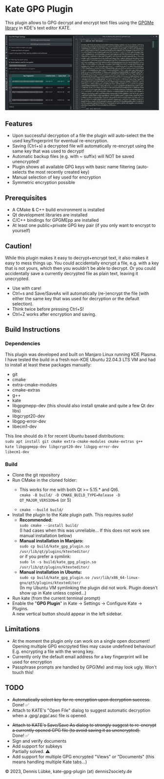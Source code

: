 # Kate GPG Plugin

This plugin allows to GPG decrypt and encrypt text files 
using the [GPGMe library](https://gnupg.org/software/gpgme/index.html) 
in KDE's text editor KATE.

![A screenshot of the GPG plugin settings](./kate_gpg_plugin_screenshot.jpg)

## Features
+ Upon successful decryption of a file the plugin will auto-select the
  the used key/fingerprint for eventual re-encryption.
+ Saving (Ctrl+s) a decrypted file will automatically re-encrypt using the 
  same key that was used to decrypt!
+ Automatic backup files (e.g. with ~ suffix) will NOT be saved unencrypted!
+ Plugin shows all available GPG keys with basic name filtering
  (auto-selects the most recently created key)
+ Manual selection of key used for encryption
+ Symmetric encryption possible

## Prerequisites
+ A CMake & C++ build environment is installed
+ Qt development libraries are installed
+ C/C++ bindings for GPGMEpp are installed
+ At least one public+private GPG key pair (if you only want to encrypt to yourself)

## Caution!
While this plugin makes it easy to decrypt+encrypt text, it also makes it easy to
mess things up. You could accidentally encrypt a file, e.g. with a key
that is not yours, which then you wouldn't be able to decrypt. Or you could accidentally
save a currently decrypted file as plain text, leaving it unecrypted.

+ Use with care!
+ Ctrl+s and Save/SaveAs will automatically (re-)encrypt the file (with either the same 
  key that was used for decryption or the default selection).
+ Think twice before pressing Ctrl+S!
+ Ctrl+Z works after encryption and saving.

## Build Instructions

### Dependencies
This plugin was developed and built on Manjaro Linux running KDE Plasma. I have
tested the build in a fresh non-KDE Ubuntu 22.04.3 LTS VM and had to install at least these
packages manually:
<ul>
  <li>git</li>
  <li>cmake</li>
  <li>extra-cmake-modules</li>
  <li>cmake-extras</li>
  <li>g++</li>
  <li>kate</li>
  <li>libgpgmepp-dev (this should also install qmake and quite a few Qt dev libs)</li>
  <li>libgcrypt20-dev</li>
  <li>libgpg-error-dev</li>
  <li>libecm1-dev</li>
</ul>

This line should do it for recent Ubuntu based distributions:<br />
<code>sudo apt install git cmake extra-cmake-modules cmake-extras g++ kate libgpgmepp-dev libgcrypt20-dev libgpg-error-dev libecm1-dev</code>

### Build
<ul>
  <li>Clone the git repository</li>
  <li>Run CMake in the cloned folder:</li>
  <ul>
    <li>
      This works for me with both Qt >= 5.15.* and Qt6.
      <br />
      <code>cmake -B build/ -D CMAKE_BUILD_TYPE=Release -D QT_MAJOR_VERSION=6</code> (or 5)
    </li>
  </ul>
  <ul>
      <li>
        <code>cmake --build build/</code>
      </li>
  </ul>
  <li>
    Install the plugin to the Kate plugin path. This requires sudo!<br />
    <ul>
      <li>
        <b>Recommended: </b><br /><code>sudo cmake --install build/</code><br />
        (I had cases when this was unreliable... If this does not work see manual installation below)<br />
      </li>
      <li>
        <b>Manual installation in Manjaro:</b><br />
        <code>sudo cp build/kate_gpg_plugin.so /usr/lib/qt/plugins/ktexteditor/</code><br />
        or if you prefer a symlink:<br />
        <code>sudo ln -s build/kate_gpg_plugin.so /usr/lib/qt/plugins/ktexteditor/</code><br />
      </li>
      <li>
        <b>Manual installation in Ubuntu:</b><br /><code>sudo cp build/kate_gpg_plugin.so /usr/lib/x86_64-linux-gnu/qt5/plugins/ktexteditor/</code><br />
        (In my Ubuntu VM symlinking the plugin did not work. Plugin doesn't show up in Kate unless copied...)<br />
      </li>
    </ul>
  </li>
  <li>Run kate (from the current terminal prompt)</li>
  <li>Enable the "<b>GPG Plugin</b>" in Kate &rarr; Settings &rarr; Configure Kate &rarr; Plugins.<br />
    A new vertical button should appear in the left sidebar.<br />
  </li>
</ul>

## Limitations

+ At the moment the plugin only can work on a single open document!
  Opening multiple GPG encrpyted files may cause undefined behaviour!
  E.g. encrypting a file with the wrong key.
+ Currently only the default email address for a key fingerprint will be used for encryption
+ Passphrase prompts are handled by GPG(Me) and may look ugly. Won't touch this!

## TODO ##

+ ~~Automatically select key for re-encryption upon decryption success.~~
  <br />
  Done! :white_check_mark:
+ Attach to KATE's "Open File" dialog to suggest automatic
  decryption when a .gpg/.pgp/.asc file is opened.
* ~~Attach to KATE's Save/Save As dialog to strongly suggest to re-encrypt
  a currently opened GPG file (to avoid saving it as unencrypted).~~
  <br />
  Done! :white_check_mark:
* Sign and verify documents
* Add support for subkeys
  <br />
  Partially solved. :warning:
* Add support for multiple GPG encrypted "Views" or "Documents" 
  (this means handling multiple Kate tabs...)

&copy; 2023, Dennis Lübke, kate-gpg-plugin (at) dennis2society.de
